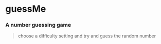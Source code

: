 # guessMe

### A number guessing game

> choose a difficulty setting and try and guess the random number

